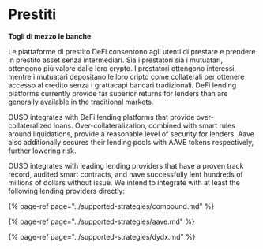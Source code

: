 # Prestiti

**Togli di mezzo le banche**

Le piattaforme di prestito DeFi consentono agli utenti di prestare e prendere in prestito asset senza intermediari. Sia i prestatori sia i mutuatari, ottengono più valore dalle loro crypto. I prestatori ottengono interessi, mentre i mutuatari depositano le loro cripto come collaterali per ottenere accesso al credito senza i grattacapi bancari tradizionali. DeFi lending platforms currently provide far superior returns for lenders than are generally available in the traditional markets.

OUSD integrates with DeFi lending platforms that provide over-collateralized loans. Over-collateralization, combined with smart rules around liquidations, provide a reasonable level of security for lenders. Aave also additionally secures their lending pools with AAVE tokens respectively, further lowering risk.

OUSD integrates with leading lending providers that have a proven track record, audited smart contracts, and have successfully lent hundreds of millions of dollars without issue. We intend to integrate with at least the following lending providers directly:

{% page-ref page="../supported-strategies/compound.md" %}

{% page-ref page="../supported-strategies/aave.md" %}

{% page-ref page="../supported-strategies/dydx.md" %}












